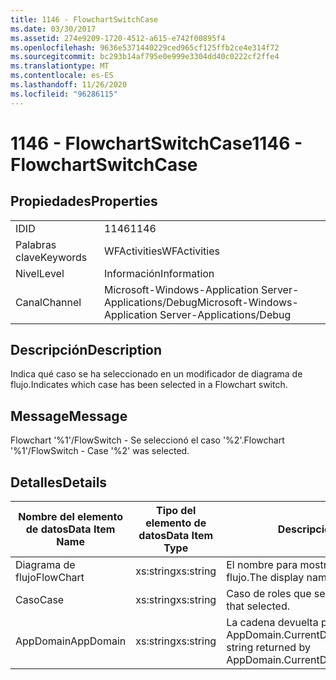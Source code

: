 ```yaml
---
title: 1146 - FlowchartSwitchCase
ms.date: 03/30/2017
ms.assetid: 274e9209-1720-4512-a615-e742f00895f4
ms.openlocfilehash: 9636e5371440229ced965cf125ffb2ce4e314f72
ms.sourcegitcommit: bc293b14af795e0e999e3304dd40c0222cf2ffe4
ms.translationtype: MT
ms.contentlocale: es-ES
ms.lasthandoff: 11/26/2020
ms.locfileid: "96286115"
---
```

# <a name="1146---flowchartswitchcase"></a><span data-ttu-id="22652-102">1146 - FlowchartSwitchCase</span><span class="sxs-lookup"><span data-stu-id="22652-102">1146 - FlowchartSwitchCase</span></span>

## <a name="properties"></a><span data-ttu-id="22652-103">Propiedades</span><span class="sxs-lookup"><span data-stu-id="22652-103">Properties</span></span>  
  
|||  
|-|-|  
|<span data-ttu-id="22652-104">ID</span><span class="sxs-lookup"><span data-stu-id="22652-104">ID</span></span>|<span data-ttu-id="22652-105">1146</span><span class="sxs-lookup"><span data-stu-id="22652-105">1146</span></span>|  
|<span data-ttu-id="22652-106">Palabras clave</span><span class="sxs-lookup"><span data-stu-id="22652-106">Keywords</span></span>|<span data-ttu-id="22652-107">WFActivities</span><span class="sxs-lookup"><span data-stu-id="22652-107">WFActivities</span></span>|  
|<span data-ttu-id="22652-108">Nivel</span><span class="sxs-lookup"><span data-stu-id="22652-108">Level</span></span>|<span data-ttu-id="22652-109">Información</span><span class="sxs-lookup"><span data-stu-id="22652-109">Information</span></span>|  
|<span data-ttu-id="22652-110">Canal</span><span class="sxs-lookup"><span data-stu-id="22652-110">Channel</span></span>|<span data-ttu-id="22652-111">Microsoft-Windows-Application Server-Applications/Debug</span><span class="sxs-lookup"><span data-stu-id="22652-111">Microsoft-Windows-Application Server-Applications/Debug</span></span>|  
  
## <a name="description"></a><span data-ttu-id="22652-112">Descripción</span><span class="sxs-lookup"><span data-stu-id="22652-112">Description</span></span>  

 <span data-ttu-id="22652-113">Indica qué caso se ha seleccionado en un modificador de diagrama de flujo.</span><span class="sxs-lookup"><span data-stu-id="22652-113">Indicates which case has been selected in a Flowchart switch.</span></span>  
  
## <a name="message"></a><span data-ttu-id="22652-114">Message</span><span class="sxs-lookup"><span data-stu-id="22652-114">Message</span></span>  

 <span data-ttu-id="22652-115">Flowchart '%1'/FlowSwitch - Se seleccionó el caso '%2'.</span><span class="sxs-lookup"><span data-stu-id="22652-115">Flowchart '%1'/FlowSwitch - Case '%2' was selected.</span></span>  
  
## <a name="details"></a><span data-ttu-id="22652-116">Detalles</span><span class="sxs-lookup"><span data-stu-id="22652-116">Details</span></span>  
  
|<span data-ttu-id="22652-117">Nombre del elemento de datos</span><span class="sxs-lookup"><span data-stu-id="22652-117">Data Item Name</span></span>|<span data-ttu-id="22652-118">Tipo del elemento de datos</span><span class="sxs-lookup"><span data-stu-id="22652-118">Data Item Type</span></span>|<span data-ttu-id="22652-119">Descripción</span><span class="sxs-lookup"><span data-stu-id="22652-119">Description</span></span>|  
|--------------------|--------------------|-----------------|  
|<span data-ttu-id="22652-120">Diagrama de flujo</span><span class="sxs-lookup"><span data-stu-id="22652-120">FlowChart</span></span>|<span data-ttu-id="22652-121">xs:string</span><span class="sxs-lookup"><span data-stu-id="22652-121">xs:string</span></span>|<span data-ttu-id="22652-122">El nombre para mostrar del diagrama de flujo.</span><span class="sxs-lookup"><span data-stu-id="22652-122">The display name of the FlowChart.</span></span>|  
|<span data-ttu-id="22652-123">Caso</span><span class="sxs-lookup"><span data-stu-id="22652-123">Case</span></span>|<span data-ttu-id="22652-124">xs:string</span><span class="sxs-lookup"><span data-stu-id="22652-124">xs:string</span></span>|<span data-ttu-id="22652-125">Caso de roles que seleccionó.</span><span class="sxs-lookup"><span data-stu-id="22652-125">The switch case that selected.</span></span>|  
|<span data-ttu-id="22652-126">AppDomain</span><span class="sxs-lookup"><span data-stu-id="22652-126">AppDomain</span></span>|<span data-ttu-id="22652-127">xs:string</span><span class="sxs-lookup"><span data-stu-id="22652-127">xs:string</span></span>|<span data-ttu-id="22652-128">La cadena devuelta por AppDomain.CurrentDomain.FriendlyName.</span><span class="sxs-lookup"><span data-stu-id="22652-128">The string returned by AppDomain.CurrentDomain.FriendlyName.</span></span>|
